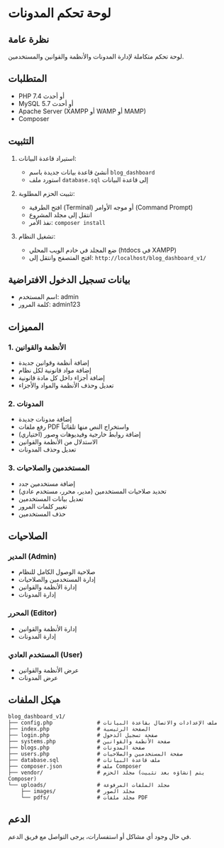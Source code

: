 
# لوحة تحكم المدونات

## نظرة عامة
لوحة تحكم متكاملة لإدارة المدونات والأنظمة والقوانين والمستخدمين.

## المتطلبات
- PHP 7.4 أو أحدث
- MySQL 5.7 أو أحدث
- Apache Server (XAMPP أو WAMP أو MAMP)
- Composer

## التثبيت

1. استيراد قاعدة البيانات:
   - أنشئ قاعدة بيانات جديدة باسم `blog_dashboard`
   - استورد ملف `database.sql` إلى قاعدة البيانات

2. تثبيت الحزم المطلوبة:
   - افتح الطرفية (Terminal) أو موجه الأوامر (Command Prompt)
   - انتقل إلى مجلد المشروع
   - نفذ الأمر: `composer install`

3. تشغيل النظام:
   - ضع المجلد في خادم الويب المحلي (htdocs في XAMPP)
   - افتح المتصفح وانتقل إلى: `http://localhost/blog_dashboard_v1/`

## بيانات تسجيل الدخول الافتراضية
- اسم المستخدم: admin
- كلمة المرور: admin123

## المميزات

### 1. الأنظمة والقوانين
- إضافة أنظمة وقوانين جديدة
- إضافة مواد قانونية لكل نظام
- إضافة أجزاء داخل كل مادة قانونية
- تعديل وحذف الأنظمة والمواد والأجزاء

### 2. المدونات
- إضافة مدونات جديدة
- رفع ملفات PDF واستخراج النص منها تلقائياً
- إضافة روابط خارجية وفيديوهات وصور (اختياري)
- الاستدلال من الأنظمة والقوانين
- تعديل وحذف المدونات

### 3. المستخدمين والصلاحيات
- إضافة مستخدمين جدد
- تحديد صلاحيات المستخدمين (مدير، محرر، مستخدم عادي)
- تعديل بيانات المستخدمين
- تغيير كلمات المرور
- حذف المستخدمين

## الصلاحيات

### المدير (Admin)
- صلاحية الوصول الكامل للنظام
- إدارة المستخدمين والصلاحيات
- إدارة الأنظمة والقوانين
- إدارة المدونات

### المحرر (Editor)
- إدارة الأنظمة والقوانين
- إدارة المدونات

### المستخدم العادي (User)
- عرض الأنظمة والقوانين
- عرض المدونات

## هيكل الملفات

```
blog_dashboard_v1/
├── config.php              # ملف الإعدادات والاتصال بقاعدة البيانات
├── index.php               # الصفحة الرئيسية
├── login.php               # صفحة تسجيل الدخول
├── systems.php             # صفحة الأنظمة والقوانين
├── blogs.php               # صفحة المدونات
├── users.php               # صفحة المستخدمين والصلاحيات
├── database.sql            # ملف قاعدة البيانات
├── composer.json           # ملف Composer
├── vendor/                 # مجلد الحزم (يتم إنشاؤه بعد تثبيت Composer)
└── uploads/                # مجلد الملفات المرفوعة
    ├── images/             # مجلد الصور
    └── pdfs/               # مجلد ملفات PDF
```

## الدعم
في حال وجود أي مشاكل أو استفسارات، يرجى التواصل مع فريق الدعم.
